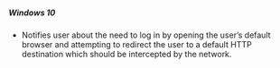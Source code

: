 ##### Windows 10

 * Notifies user about the need to log in by opening the user’s default browser and attempting to redirect the user to a default HTTP destination which should be intercepted by the network.